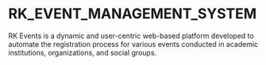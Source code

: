 # RK_EVENT_MANAGEMENT_SYSTEM
RK Events is a dynamic and user-centric web-based platform developed to automate the registration process for various events conducted in academic institutions, organizations, and social groups.
